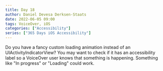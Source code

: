 ```yaml
---
title: Day 18
author: Daniel Devesa Derksen-Staats
date: 2022-06-05 09:00
tags: VoiceOver, iOS
categories: ["Accessibility"]
series: ["365 Days iOS Accessibility"]
---
```


Do you have a fancy custom loading animation instead of an UIActivityIndicatorView? You may want to check if it has an accessibility label so a VoiceOver user knows that something is happening. Something like "In progress" or "Loading" could work.